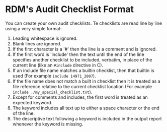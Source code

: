 # RDM's Audit Checklist Format

You can create your own audit checklists. Te checklists are read
line by line using a very simple format:

1. Leading whitespace is ignored.
2. Blank lines are ignored.
3. If the first character is a '#' then the line is a comment and is ignored.
4. If the first word is 'include' then the text until the end of the line
   specifies another checklist to be included, verbatim, in place of the
   current line (like an `#include` directive in C).
5. If an include file name matches a builtin checklist, then that builtin is
   used (For example `include 14971_2007`).
6. If the file name does not match a built in checklist then it is treated as a
   file reference relative to the current checklist location (For example
   `include ./my_special_checklist.txt`).
7. Except for comments and includes, the first word is treated as an expected keyword.
8. The keyword includes all text up to either a space character or the end of the line.
9. The descriptive text following a keyword is included in the output report
   whenever the keyword is missing.
